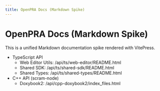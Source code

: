 ```yaml
---
title: OpenPRA Docs (Markdown Spike)
---
```


# OpenPRA Docs (Markdown Spike)

This is a unified Markdown documentation spike rendered with VitePress.

- TypeScript API
  - Web Editor Utils: /api/ts/web-editor/README.html
  - Shared SDK: /api/ts/shared-sdk/README.html
  - Shared Types: /api/ts/shared-types/README.html
- C++ API (scram-node)
  - Doxybook2: /api/cpp-doxybook2/index_files.html
